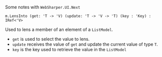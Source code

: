 Some notes with `WebSharper.UI.Next`

`m.LensInto (get: 'T -> 'V) (update: 'T -> 'V -> 'T) (key : 'Key) : IRef<'V>`

Used to lens a member of an element of a `ListModel`.

- `get` is used to select the value to lens.
- `update` receives the value of `get` and update the current value of type `T`.
- `key` is the key used to retrieve the value in the `ListModel`

